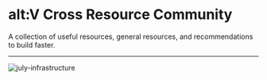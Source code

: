 # alt:V Cross Resource Community

A collection of useful resources, general resources, and recommendations to build faster.

---

![july-infrastructure](https://github.com/altv-crc/.github/assets/21284100/4955c2d8-8bcd-4181-b84d-35b5fdf03392)
